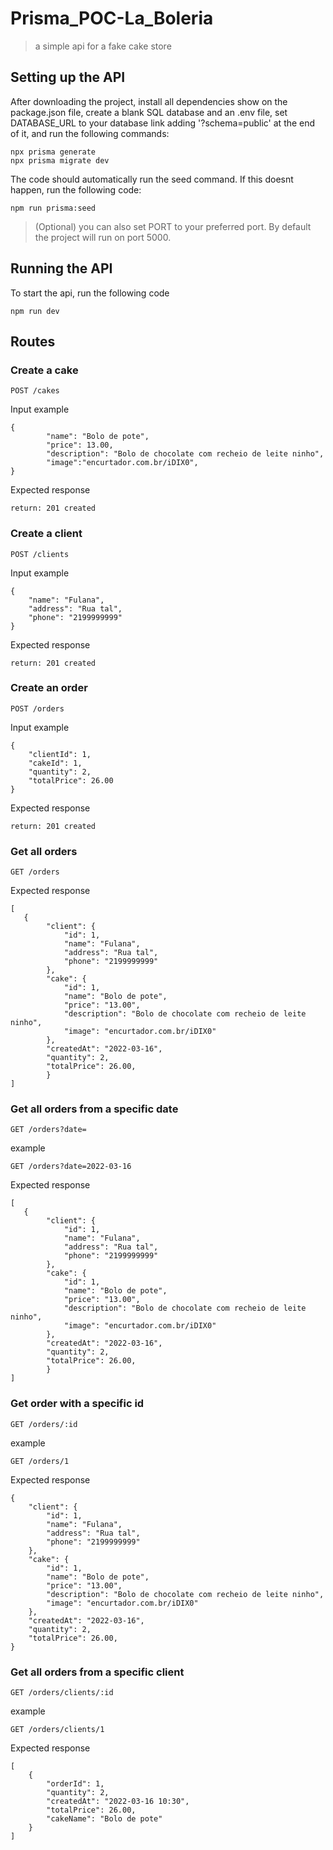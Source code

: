 # Prisma_POC-La_Boleria

> a simple api for a fake cake store

## Setting up the API

After downloading the project, install all dependencies show on the package.json file, create a blank SQL database and an .env file, set DATABASE_URL to your database link adding '?schema=public' at the end of it, and run the following commands:
```
npx prisma generate
npx prisma migrate dev
```
The code should automatically run the seed command. If this doesnt happen, run the following code:
```
npm run prisma:seed
```

> (Optional) you can also set PORT to your preferred port. By default the project will run on port 5000.

## Running the API

To start the api, run the following code

```
npm run dev
```

## Routes

### Create a cake

```
POST /cakes
```

Input example

```
{
		"name": "Bolo de pote",
		"price": 13.00,
		"description": "Bolo de chocolate com recheio de leite ninho",
		"image":"encurtador.com.br/iDIX0",
}
```

Expected response

```
return: 201 created
```

### Create a client

```
POST /clients
```

Input example

```
{
    "name": "Fulana",
    "address": "Rua tal",
    "phone": "2199999999"
}
```

Expected response

```
return: 201 created
```

### Create an order

```
POST /orders
```

Input example

```
{
    "clientId": 1,
    "cakeId": 1,
    "quantity": 2,
    "totalPrice": 26.00
}
```

Expected response

```
return: 201 created
```

### Get all orders

```
GET /orders
```

Expected response

```
[
   {
	    "client": {
	        "id": 1,
	        "name": "Fulana",
	        "address": "Rua tal",
	        "phone": "2199999999"
	    },
	    "cake": {
			"id": 1,
	        "name": "Bolo de pote",
	        "price": "13.00",
		    "description": "Bolo de chocolate com recheio de leite ninho",
			"image": "encurtador.com.br/iDIX0"
	    },
	    "createdAt": "2022-03-16",
	    "quantity": 2,
	    "totalPrice": 26.00,
		}
]
```

### Get all orders from a specific date

```
GET /orders?date=
```

example

```
GET /orders?date=2022-03-16
```

Expected response

```
[
   {
	    "client": {
	        "id": 1,
	        "name": "Fulana",
	        "address": "Rua tal",
	        "phone": "2199999999"
	    },
	    "cake": {
			"id": 1,
	        "name": "Bolo de pote",
	        "price": "13.00",
		    "description": "Bolo de chocolate com recheio de leite ninho",
			"image": "encurtador.com.br/iDIX0"
	    },
	    "createdAt": "2022-03-16",
	    "quantity": 2,
	    "totalPrice": 26.00,
		}
]
```

### Get order with a specific id

```
GET /orders/:id
```

example

```
GET /orders/1
```

Expected response

```
{
    "client": {
        "id": 1,
        "name": "Fulana",
        "address": "Rua tal",
        "phone": "2199999999"
    },
    "cake": {
		"id": 1,
        "name": "Bolo de pote",
        "price": "13.00",
		"description": "Bolo de chocolate com recheio de leite ninho",
		"image": "encurtador.com.br/iDIX0"
    },
    "createdAt": "2022-03-16",
    "quantity": 2,
    "totalPrice": 26.00,
}
```

### Get all orders from a specific client

```
GET /orders/clients/:id
```

example

```
GET /orders/clients/1
```

Expected response

```
[
    {
        "orderId": 1,
        "quantity": 2,
        "createdAt": "2022-03-16 10:30",
        "totalPrice": 26.00,
        "cakeName": "Bolo de pote"
    }
]
```
